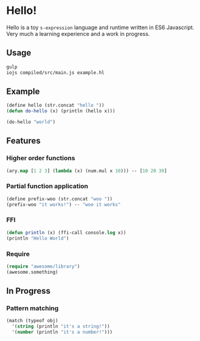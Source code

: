 # Hello!

Hello is a toy `s-expression` language and runtime written in ES6 Javascript.  
Very much a learning experience and a work in progress.

## Usage

```bash
gulp
iojs compiled/src/main.js example.hl
```
    
## Example

```lisp
(define hello (str.concat "hello "))
(defun do-hello (x) (println (hello x)))

(do-hello "world")
```

## Features

### Higher order functions

```lisp
(ary.map [1 2 3] (lambda (x) (num.mul x 10))) -- [10 20 30]
```

### Partial function application

```lisp
(define prefix-woo (str.concat "woo "))
(prefix-woo "it works!") -- "woo it works"
```
    
### FFI

```lisp
(defun println (x) (ffi-call console.log x))
(println "Hello World")
```

### Require
 
```lisp
(require "awesome/library")
(awesome.something)
```

## In Progress

### Pattern matching

```lisp
(match (typeof obj)
  '(string (println "it's a string!"))
  '(number (println "it's a number!")))
```
